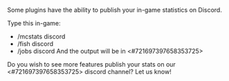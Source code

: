 Some plugins have the ability to publish your in-game statistics on Discord.

Type this in-game:
- /mcstats discord
- /fish discord
- /jobs discord
And the output will be in <#721697397658353725> 

Do you wish to see more features publish your stats on our <#721697397658353725> discord channel? Let us know!